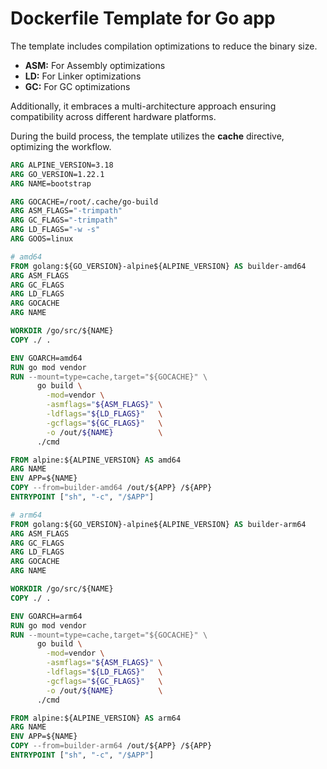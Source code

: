 # Dockerfile Template for Go app

The template includes compilation optimizations to reduce the binary size.

- **ASM:** For Assembly optimizations
- **LD:** For Linker optimizations
- **GC:** For GC optimizations

Additionally, it embraces a multi-architecture approach ensuring compatibility 
across different hardware platforms. 

During the build process, the template utilizes the **cache** directive, 
optimizing the workflow.

```Dockerfile
ARG ALPINE_VERSION=3.18
ARG GO_VERSION=1.22.1
ARG NAME=bootstrap

ARG GOCACHE=/root/.cache/go-build
ARG ASM_FLAGS="-trimpath"
ARG GC_FLAGS="-trimpath"
ARG LD_FLAGS="-w -s"
ARG GOOS=linux

# amd64
FROM golang:${GO_VERSION}-alpine${ALPINE_VERSION} AS builder-amd64
ARG ASM_FLAGS
ARG GC_FLAGS
ARG LD_FLAGS
ARG GOCACHE
ARG NAME

WORKDIR /go/src/${NAME}
COPY ./ .

ENV GOARCH=amd64
RUN go mod vendor
RUN --mount=type=cache,target="${GOCACHE}" \
      go build \
        -mod=vendor \
        -asmflags="${ASM_FLAGS}" \
        -ldflags="${LD_FLAGS}"   \
        -gcflags="${GC_FLAGS}"   \
        -o /out/${NAME}          \
      ./cmd

FROM alpine:${ALPINE_VERSION} AS amd64
ARG NAME
ENV APP=${NAME}
COPY --from=builder-amd64 /out/${APP} /${APP}
ENTRYPOINT ["sh", "-c", "/$APP"]

# arm64
FROM golang:${GO_VERSION}-alpine${ALPINE_VERSION} AS builder-arm64
ARG ASM_FLAGS
ARG GC_FLAGS
ARG LD_FLAGS
ARG GOCACHE
ARG NAME

WORKDIR /go/src/${NAME}
COPY ./ .

ENV GOARCH=arm64
RUN go mod vendor
RUN --mount=type=cache,target="${GOCACHE}" \
      go build \
        -mod=vendor \
        -asmflags="${ASM_FLAGS}" \
        -ldflags="${LD_FLAGS}"   \
        -gcflags="${GC_FLAGS}"   \
        -o /out/${NAME}          \
      ./cmd

FROM alpine:${ALPINE_VERSION} AS arm64
ARG NAME
ENV APP=${NAME}
COPY --from=builder-arm64 /out/${APP} /${APP}
ENTRYPOINT ["sh", "-c", "/$APP"] 
```
